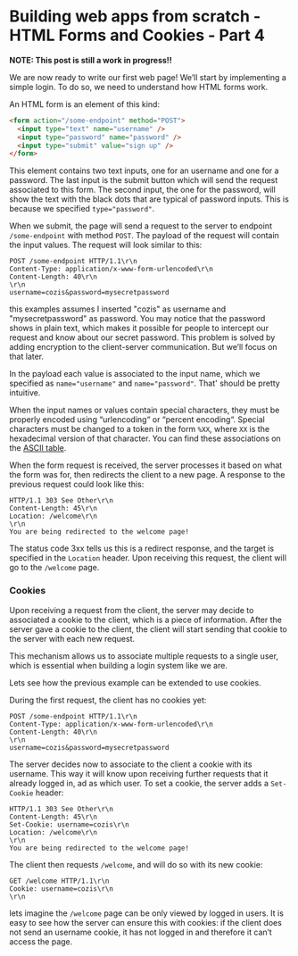 # Building web apps from scratch - HTML Forms and Cookies - Part 4

**NOTE: This post is still a work in progress!!**

We are now ready to write our first web page! We’ll start by implementing a simple login. To do so, we need to understand how HTML forms work.

An HTML form is an element of this kind:

```html
<form action="/some-endpoint" method="POST">
  <input type="text" name="username" />
  <input type="password" name="password" />
  <input type="submit" value="sign up" />
</form>
```

This element contains two text inputs, one for an username and one for a password. The last input is the submit button which will send the request associated to this form. The second input, the one for the password, will show the text with the black dots that are typical of password inputs. This is because we specified `type="password"`.

When we submit, the page will send a request to the server to endpoint `/some-endpoint` with method `POST`. The payload of the request will contain the input values. The request will look similar to this:

```
POST /some-endpoint HTTP/1.1\r\n
Content-Type: application/x-www-form-urlencoded\r\n
Content-Length: 40\r\n
\r\n
username=cozis&password=mysecretpassword
```

this examples assumes I inserted "cozis" as username and "mysecretpassword" as password. You may notice that the password shows in plain text, which makes it possible for people to intercept our request and know about our secret password. This problem is solved by adding encryption to the client-server communication. But we’ll focus on that later.

In the payload each value is associated to the input name, which we specified as `name="username"` and `name="password"`. That' should be pretty intuitive.

When the input names or values contain special characters, they must be properly encoded using “urlencoding“ or “percent encoding“. Special characters must be changed to a token in the form `%XX`, where `XX` is the hexadecimal version of that character. You can find these associations on the [ASCII table](https://www.ascii-code.com/).

When the form request is received, the server processes it based on what the form was for, then redirects the client to a new page. A response to the previous request could look like this:

```
HTTP/1.1 303 See Other\r\n
Content-Length: 45\r\n
Location: /welcome\r\n
\r\n
You are being redirected to the welcome page!
```

The status code 3xx tells us this is a redirect response, and the target is specified in the `Location` header. Upon receiving this request, the client will go to the `/welcome` page.

### Cookies

Upon receiving a request from the client, the server may decide to associated a cookie to the client, which is a piece of information. After the server gave a cookie to the client, the client will start sending that cookie to the server with each new request.

This mechanism allows us to associate multiple requests to a single user, which is essential when building a login system like we are.

Lets see how the previous example can be extended to use cookies.

During the first request, the client has no cookies yet:

```
POST /some-endpoint HTTP/1.1\r\n
Content-Type: application/x-www-form-urlencoded\r\n
Content-Length: 40\r\n
\r\n
username=cozis&password=mysecretpassword
```

The server decides now to associate to the client a cookie with its username. This way it will know upon receiving further requests that it already logged in, ad as which user. To set a cookie, the server adds a `Set-Cookie` header:

```
HTTP/1.1 303 See Other\r\n
Content-Length: 45\r\n
Set-Cookie: username=cozis\r\n
Location: /welcome\r\n
\r\n
You are being redirected to the welcome page!
```

The client then requests `/welcome`, and will do so with its new cookie:

```
GET /welcome HTTP/1.1\r\n
Cookie: username=cozis\r\n
\r\n
```

lets imagine the `/welcome` page can be only viewed by logged in users. It is easy to see how the server can ensure this with cookies: if the client does not send an username cookie, it has not logged in and therefore it can’t access the page.